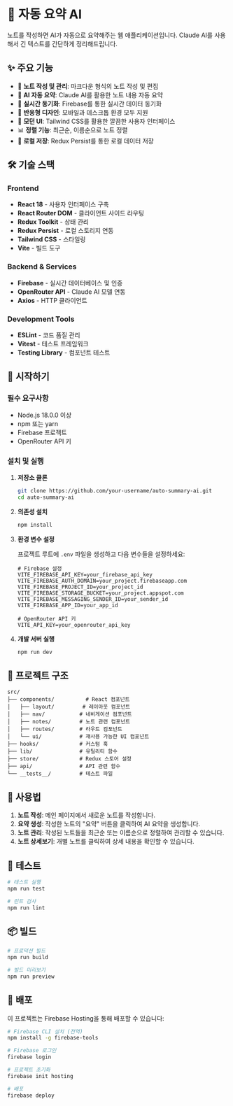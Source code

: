 # 📝 자동 요약 AI

노트를 작성하면 AI가 자동으로 요약해주는 웹 애플리케이션입니다. Claude AI를 사용해서 긴 텍스트를 간단하게 정리해드립니다.

## ✨ 주요 기능

- 📝 **노트 작성 및 관리**: 마크다운 형식의 노트 작성 및 편집
- 🤖 **AI 자동 요약**: Claude AI를 활용한 노트 내용 자동 요약
- 🔄 **실시간 동기화**: Firebase를 통한 실시간 데이터 동기화
- 📱 **반응형 디자인**: 모바일과 데스크톱 환경 모두 지원
- 🎨 **모던 UI**: Tailwind CSS를 활용한 깔끔한 사용자 인터페이스
- 📊 **정렬 기능**: 최근순, 이름순으로 노트 정렬
- 💾 **로컬 저장**: Redux Persist를 통한 로컬 데이터 저장

## 🛠️ 기술 스택

### Frontend
- **React 18** - 사용자 인터페이스 구축
- **React Router DOM** - 클라이언트 사이드 라우팅
- **Redux Toolkit** - 상태 관리
- **Redux Persist** - 로컬 스토리지 연동
- **Tailwind CSS** - 스타일링
- **Vite** - 빌드 도구

### Backend & Services
- **Firebase** - 실시간 데이터베이스 및 인증
- **OpenRouter API** - Claude AI 모델 연동
- **Axios** - HTTP 클라이언트

### Development Tools
- **ESLint** - 코드 품질 관리
- **Vitest** - 테스트 프레임워크
- **Testing Library** - 컴포넌트 테스트

## 🚀 시작하기

### 필수 요구사항

- Node.js 18.0.0 이상
- npm 또는 yarn
- Firebase 프로젝트
- OpenRouter API 키

### 설치 및 실행

1. **저장소 클론**
   ```bash
   git clone https://github.com/your-username/auto-summary-ai.git
   cd auto-summary-ai
   ```

2. **의존성 설치**
   ```bash
   npm install
   ```

3. **환경 변수 설정**
   
   프로젝트 루트에 `.env` 파일을 생성하고 다음 변수들을 설정하세요:
   ```env
   # Firebase 설정
   VITE_FIREBASE_API_KEY=your_firebase_api_key
   VITE_FIREBASE_AUTH_DOMAIN=your_project.firebaseapp.com
   VITE_FIREBASE_PROJECT_ID=your_project_id
   VITE_FIREBASE_STORAGE_BUCKET=your_project.appspot.com
   VITE_FIREBASE_MESSAGING_SENDER_ID=your_sender_id
   VITE_FIREBASE_APP_ID=your_app_id
   
   # OpenRouter API 키
   VITE_API_KEY=your_openrouter_api_key
   ```

4. **개발 서버 실행**
   ```bash
   npm run dev
   ```

## 📁 프로젝트 구조

```
src/
├── components/          # React 컴포넌트
│   ├── layout/         # 레이아웃 컴포넌트
│   ├── nav/           # 네비게이션 컴포넌트
│   ├── notes/         # 노트 관련 컴포넌트
│   ├── routes/        # 라우트 컴포넌트
│   └── ui/            # 재사용 가능한 UI 컴포넌트
├── hooks/             # 커스텀 훅
├── lib/               # 유틸리티 함수
├── store/             # Redux 스토어 설정
├── api/               # API 관련 함수
└── __tests__/         # 테스트 파일
```

## 🎯 사용법

1. **노트 작성**: 메인 페이지에서 새로운 노트를 작성합니다.
2. **요약 생성**: 작성한 노트의 "요약" 버튼을 클릭하여 AI 요약을 생성합니다.
3. **노트 관리**: 작성된 노트들을 최근순 또는 이름순으로 정렬하여 관리할 수 있습니다.
4. **노트 상세보기**: 개별 노트를 클릭하여 상세 내용을 확인할 수 있습니다.

## 🧪 테스트

```bash
# 테스트 실행
npm run test

# 린트 검사
npm run lint
```

## 📦 빌드

```bash
# 프로덕션 빌드
npm run build

# 빌드 미리보기
npm run preview
```

## 🚀 배포

이 프로젝트는 Firebase Hosting을 통해 배포할 수 있습니다:

```bash
# Firebase CLI 설치 (전역)
npm install -g firebase-tools

# Firebase 로그인
firebase login

# 프로젝트 초기화
firebase init hosting

# 배포
firebase deploy
```

